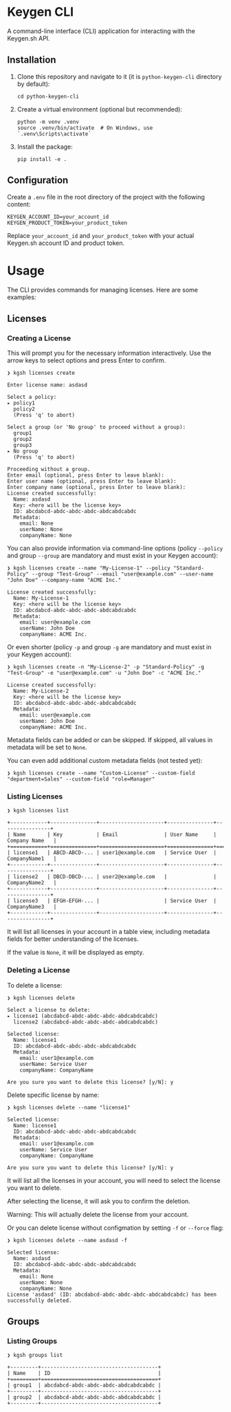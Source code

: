 # Keygen CLI

A command-line interface (CLI) application for interacting with the Keygen.sh API.

## Installation

1. Clone this repository and navigate to it (it is `python-keygen-cli` directory by default):
   ```
   cd python-keygen-cli
   ```

2. Create a virtual environment (optional but recommended):
   ```
   python -m venv .venv
   source .venv/bin/activate  # On Windows, use `.venv\Scripts\activate`
   ```

3. Install the package:
   ```
   pip install -e .
   ```

## Configuration

Create a `.env` file in the root directory of the project with the following content:

```
KEYGEN_ACCOUNT_ID=your_account_id
KEYGEN_PRODUCT_TOKEN=your_product_token
```

Replace `your_account_id` and `your_product_token` with your actual Keygen.sh account ID and product token.

# Usage

The CLI provides commands for managing licenses. Here are some examples:

## Licenses

### Creating a License

This will prompt you for the necessary information interactively. Use the arrow keys to select options and press Enter to confirm.
```
❯ kgsh licenses create

Enter license name: asdasd

Select a policy:
▸ policy1
  policy2
  (Press 'q' to abort)

Select a group (or 'No group' to proceed without a group):
  group1
  group2
  group3
▸ No group
  (Press 'q' to abort)

Proceeding without a group.
Enter email (optional, press Enter to leave blank): 
Enter user name (optional, press Enter to leave blank): 
Enter company name (optional, press Enter to leave blank): 
License created successfully:
  Name: asdasd
  Key: <here will be the license key>
  ID: abcdabcd-abdc-abdc-abdc-abdcabdcabdc
  Metadata:
    email: None
    userName: None
    companyName: None
```

You can also provide information via command-line options (policy `--policy` and group `--group` are mandatory and must exist in your Keygen account):
```
❯ kgsh licenses create --name "My-License-1" --policy "Standard-Policy" --group "Test-Group" --email "user@example.com" --user-name "John Doe" --company-name "ACME Inc."

License created successfully:
  Name: My-License-1
  Key: <here will be the license key>
  ID: abcdabcd-abdc-abdc-abdc-abdcabdcabdc
  Metadata:
    email: user@example.com
    userName: John Doe
    companyName: ACME Inc.
```
Or even shorter (policy `-p` and group `-g` are mandatory and must exist in your Keygen account):
```
❯ kgsh licenses create -n "My-License-2" -p "Standard-Policy" -g "Test-Group" -e "user@example.com" -u "John Doe" -c "ACME Inc."

License created successfully:
  Name: My-License-2
  Key: <here will be the license key>
  ID: abcdabcd-abdc-abdc-abdc-abdcabdcabdc
  Metadata:
    email: user@example.com
    userName: John Doe
    companyName: ACME Inc.
```
Metadata fields can be added or can be skipped. If skipped, all values in metadata will be set to `None`.

You can even add additional custom metadata fields (not tested yet):
```
❯ kgsh licenses create --name "Custom-License" --custom-field "department=Sales" --custom-field "role=Manager"
```

### Listing Licenses

```
❯ kgsh licenses list

+------------+---------------+---------------------+---------------+----------------+
| Name       | Key           | Email               | User Name     | Company Name   |
+============+===============+=====================+===============+================+
| license1   | ABCD-ABCD-... | user1@example.com   | Service User  | CompanyName1   |
+------------+---------------+---------------------+---------------+----------------+
| license2   | DBCD-DBCD-... | user2@example.com   |               | CompanyName2   |
+------------+---------------+---------------------+---------------+----------------+
| license3   | EFGH-EFGH-... |                     | Service User  | CompanyName3   |
+------------+---------------+---------------------+---------------+----------------+
```
It will list all licenses in your account in a table view, including metadata fields for better understanding of the licenses.

If the value is `None`, it will be displayed as empty.

### Deleting a License

To delete a license:
```
❯ kgsh licenses delete

Select a license to delete:
▸ license1 (abcdabcd-abdc-abdc-abdc-abdcabdcabdc)
  license2 (abcdabcd-abdc-abdc-abdc-abdcabdcabdc)

Selected license:
  Name: license1
  ID: abcdabcd-abdc-abdc-abdc-abdcabdcabdc
  Metadata:
    email: user1@example.com
    userName: Service User
    companyName: CompanyName

Are you sure you want to delete this license? [y/N]: y
```

Delete specific license by name:
```
❯ kgsh licenses delete --name "license1"

Selected license:
  Name: license1
  ID: abcdabcd-abdc-abdc-abdc-abdcabdcabdc
  Metadata:
    email: user1@example.com
    userName: Service User
    companyName: CompanyName

Are you sure you want to delete this license? [y/N]: y
```

It will list all the licenses in your account, you will need to select the license you want to delete.

After selecting the license, it will ask you to confirm the deletion.

Warning: This will actually delete the license from your account.

Or you can delete license without configmation by setting `-f` or `--force` flag:
```
❯ kgsh licenses delete --name asdasd -f                                                     

Selected license:
  Name: asdasd
  ID: abcdabcd-abdc-abdc-abdc-abdcabdcabdc
  Metadata:
    email: None
    userName: None
    companyName: None
License 'asdasd' (ID: abcdabcd-abdc-abdc-abdc-abdcabdcabdc) has been successfully deleted.
```

## Groups

### Listing Groups

```
❯ kgsh groups list

+---------+--------------------------------------+
| Name    | ID                                   |
+=========+======================================+
| group1  | abcdabcd-abdc-abdc-abdc-abdcabdcabdc |
+---------+--------------------------------------+
| group2  | abcdabcd-abdc-abdc-abdc-abdcabdcabdc |
+---------+--------------------------------------+
```